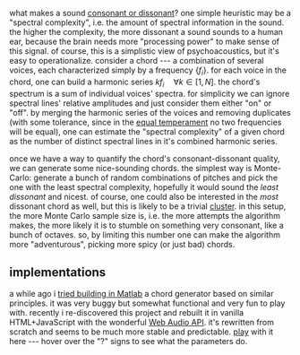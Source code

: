 what makes a sound [consonant or dissonant](https://en.wikipedia.org/wiki/Consonance_and_dissonance)?
one simple heuristic may be a "spectral complexity", i.e. the amount of spectral information
in the sound. the higher the complexity, the more dissonant a sound sounds to a human ear,
because the brain needs more "processing power" to make sense of this signal. of course,
this is a simplistic view of psychoacoustics, but it's easy to operationalize.
consider a chord --- a combination of several voices, each characterized simply by
a frequency $\{ f_i \}$. for each voice in the chord, one can build a harmonic series
$k f_i \quad \forall k \in [1, N]$. the chord's spectrum is a sum of individual voices'
spectra. for simplicity we can ignore spectral lines' relative amplitudes and just consider them
either "on" or "off". by merging the harmonic series of the voices and removing duplicates
(with some tolerance, since in the [equal temperament](https://en.wikipedia.org/wiki/Equal_temperament)
no two frequencies will be equal), one can estimate the "spectral complexity" of a
given chord as the number of distinct spectral lines in it's combined harmonic series.

once we have a way to quantify the chord's consonant-dissonant quality, we can generate
some nice-sounding chords. the simplest way is Monte-Carlo: generate a bunch of random
combinations of pitches and pick the one with the least spectral complexity, hopefully it would
sound the _least dissonant_ and nicest. of course, one could also be interested in the _most_
dissonant chord as well, but this is likely to be a trivial [cluster](https://en.wikipedia.org/wiki/Tone_cluster).
in this setup, the more Monte Carlo sample size is, i.e. the more attempts the algorithm makes,
the more likely it is to stumble on something very consonant, like a bunch of octaves. so, by
limiting this number one can make the algorithm more "adventurous", picking more spicy (or just bad)
chords.

## implementations

a while ago i [tried building in Matlab](https://github.com/nj-vs-vh/chord-finder/tree/main/prototype)
a chord generator based on similar principles. it was very buggy but somewhat functional and 
very fun to play with. recently i re-discovered this project and rebuilt it in vanilla HTML+JavaScript
with the wonderful [Web Audio API](https://developer.mozilla.org/en-US/docs/Web/API/Web_Audio_API).
it's rewritten from scratch and seems to be much more stable and predictable.
[play](https://chord-finder.nj-vs-vh.name/) with it here --- hover over the "?" signs
to see what the parameters do.
